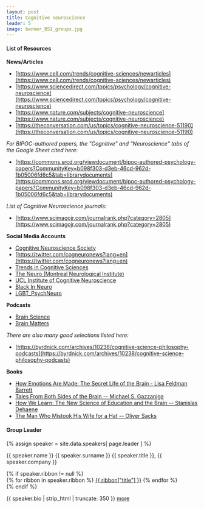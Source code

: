 ```yaml
---
layout: post
title: Cognitive neuroscience
leader: 5
image: banner_BSI_groups.jpg
---
```


#### List of Resources

**News/Articles**

- [https://www.cell.com/trends/cognitive-sciences/newarticles](https://www.cell.com/trends/cognitive-sciences/newarticles)
- [https://www.sciencedirect.com/topics/psychology/cognitive-neuroscience](https://www.sciencedirect.com/topics/psychology/cognitive-neuroscience)
- [https://www.nature.com/subjects/cognitive-neuroscience](https://www.nature.com/subjects/cognitive-neuroscience)
- [https://theconversation.com/us/topics/cognitive-neuroscience-51190](https://theconversation.com/us/topics/cognitive-neuroscience-51190)

*For BIPOC-authored papers, the "Cognitive" and "Neuroscience" tabs of
the Google Sheet cited here:*
- [https://commons.srcd.org/viewdocument/bipoc-authored-psychology-papers?CommunityKey=b098f303-d3eb-46cd-962d-1b05006fd6c5&tab=librarydocuments](https://commons.srcd.org/viewdocument/bipoc-authored-psychology-papers?CommunityKey=b098f303-d3eb-46cd-962d-1b05006fd6c5&tab=librarydocuments)

*List of Cognitive Neuroscience journals:*
- [https://www.scimagojr.com/journalrank.php?category=2805](https://www.scimagojr.com/journalrank.php?category=2805)

**Social Media Accounts**
- [Cognitive Neuroscience Society](https://twitter.com/cogsci_soc?lang=en)
- [https://twitter.com/cogneuronews?lang=en](https://twitter.com/cogneuronews?lang=en)
- [Trends in Cognitive Sciences](https://twitter.com/trendscognsci?lang=en)
- [The Neuro (Montreal Neurological Institute)](https://twitter.com/theneuro_mni?lang=en)
- [UCL Institute of Cognitive Neuroscience](https://twitter.com/UCL_ICN)
- [Black In Neuro](https://twitter.com/blackinneuro?lang=en)
- [LGBT_PsychNeuro](https://twitter.com/LGBT_PsychNeuro)

**Podcasts**

- [Brain Science](https://brainsciencepodcast.com/)
- [Brain Matters](https://brainpodcast.com/)

*There are also many good selections listed here:*
- [https://byrdnick.com/archives/10238/cognitive-science-philosophy-podcasts](https://byrdnick.com/archives/10238/cognitive-science-philosophy-podcasts)

**Books**

- [How Emotions Are Made: The Secret Life of the Brain - Lisa Feldman Barrett](https://www.goodreads.com/book/show/23719305-how-emotions-are-made)
- [Tales From Both Sides of the Brain -- Michael S. Gazzaniga](https://www.goodreads.com/book/show/22291128-tales-from-both-sides-of-the-brain?ac=1&from_search=true&qid=Em9ZShHWv1&rank=1)
- [How We Learn: The New Science of Education and the Brain -- Stanislas Dehaene](https://www.goodreads.com/book/show/46064083-how-we-learn?from_search=true&from_srp=true&qid=1PKfhSV7SK&rank=7)
- [The Man Who Mistook His Wife for a Hat -- Oliver Sacks](https://www.goodreads.com/book/show/63697.The_Man_Who_Mistook_His_Wife_for_a_Hat_and_Other_Clinical_Tales?ac=1&from_search=true&qid=fgLhIBilUD&rank=1)

<!-- source: https://docs.google.com/document/d/1U87ZWMRvg4ZnBp25x02MqV6nE0bYhf-_Nbzf55OHN8k/edit -->

<!-- #### Journal Club Info -->

#### Group Leader
<div class="text-left people-modal">
    <div class="modal-body">
        <div class="people-details">
            <div class="row">
                <div class="col-md-2 col-sm-2">
                    {% assign speaker = site.data.speakers[ page.leader ] %}
                    <div class="flow-img img-circle people-img" style="background-image: url({{ site.baseurl | append: '/img/people/' | append: speaker.thumbnailUrl }})"></div>
                </div>
                <div class="col-md-10 col-sm-10 details">
                    <p class="name">{{ speaker.name }} {{ speaker.surname }}
                        <span class="position">{{ speaker.title }}, {{ speaker.company }}</span>
                    </p>
                    {% if speaker.ribbon != null %}
                    <div class="modal-ribbon-wrapper">
                        {% for ribbon in speaker.ribbon %}
                            <a class="modal-ribbon" href="{{ ribbon["url"] }}" target="_blank">{{ ribbon["title"] }}</a>   
                        {% endfor %}
                    </div>
                    {% endif %}
                    <p class="about">{{ speaker.bio | strip_html | truncate: 350 }} <a href="/team">more</a></p>
                </div>
            </div>
        </div>
    </div>

</div>

